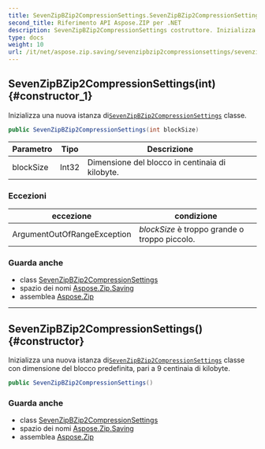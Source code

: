 ```yaml
---
title: SevenZipBZip2CompressionSettings.SevenZipBZip2CompressionSettings
second_title: Riferimento API Aspose.ZIP per .NET
description: SevenZipBZip2CompressionSettings costruttore. Inizializza una nuova istanza diSevenZipBZip2CompressionSettings classe.
type: docs
weight: 10
url: /it/net/aspose.zip.saving/sevenzipbzip2compressionsettings/sevenzipbzip2compressionsettings/
---
```

## SevenZipBZip2CompressionSettings(int) {#constructor_1}

Inizializza una nuova istanza di[`SevenZipBZip2CompressionSettings`](../) classe.

```csharp
public SevenZipBZip2CompressionSettings(int blockSize)
```

| Parametro | Tipo | Descrizione |
| --- | --- | --- |
| blockSize | Int32 | Dimensione del blocco in centinaia di kilobyte. |

### Eccezioni

| eccezione | condizione |
| --- | --- |
| ArgumentOutOfRangeException | *blockSize* è troppo grande o troppo piccolo. |

### Guarda anche

* class [SevenZipBZip2CompressionSettings](../)
* spazio dei nomi [Aspose.Zip.Saving](../../sevenzipbzip2compressionsettings/)
* assemblea [Aspose.Zip](../../../)

---

## SevenZipBZip2CompressionSettings() {#constructor}

Inizializza una nuova istanza di[`SevenZipBZip2CompressionSettings`](../) classe con dimensione del blocco predefinita, pari a 9 centinaia di kilobyte.

```csharp
public SevenZipBZip2CompressionSettings()
```

### Guarda anche

* class [SevenZipBZip2CompressionSettings](../)
* spazio dei nomi [Aspose.Zip.Saving](../../sevenzipbzip2compressionsettings/)
* assemblea [Aspose.Zip](../../../)



